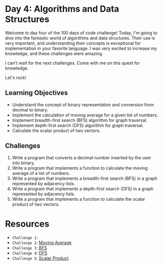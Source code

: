 # Day 4: Algorithms and Data Structures

Welcome to day four of the 100 days of code challenge! Today, I'm going to dive into the fantastic world of algorithms and data structures.
Their use is very important, and understanding their concepts is exceptional for implementation in your favorite language.
I was very excited to increase my knowledge, and these challenges were amazing.

I can't wait for the next challenges. Come with me on this quest for knowledge.

Let's rock!


## Learning Objectives
- Understand the concept of binary representation and conversion from decimal to binary.
- Implement the calculation of moving average for a given list of numbers.
- Implement breadth-first search (BFS) algorithm for graph traversal.
- Implement depth-first search (DFS) algorithm for graph traversal.
- Calculate the scalar product of two vectors.

## Challenges
1. Write a program that converts a decimal number inserted by the user into binary.
2. Write a program that implements a function to calculate the moving average of a list of numbers.
3. Write a program that implements a breadth-first search (BFS) in a graph represented by adjacency lists.
4. Write a program that implements a depth-first search (DFS) in a graph represented by adjacency lists.
5. Write a program that implements a function to calculate the scalar product of two vectors.

# Resources
* `Challenge 1`: []()
* `Challenge 2`: [Moving Average](https://www.geeksforgeeks.org/how-to-calculate-moving-averages-in-python/)
* `Challenge 3`: [BFS](https://www.geeksforgeeks.org/python-program-for-breadth-first-search-or-bfs-for-a-graph/)
* `Challenge 4`: [DFS](https://www.geeksforgeeks.org/depth-first-search-or-dfs-for-a-graph/)
* `Challenge 5`: [Scalar Product](https://www.cuemath.com/algebra/scalar-product/)
